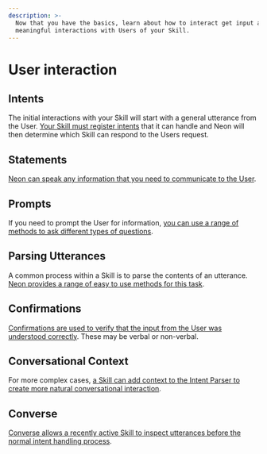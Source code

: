 ```yaml
---
description: >-
  Now that you have the basics, learn about how to interact get input and create
  meaningful interactions with Users of your Skill.
---
```


# User interaction

## Intents

The initial interactions with your Skill will start with a general utterance from the User. [Your Skill must register intents](intents/) that it can handle and Neon will then determine which Skill can respond to the Users request.

## Statements

[Neon can speak any information that you need to communicate to the User](statements.md).

## Prompts

If you need to prompt the User for information, [you can use a range of methods to ask different types of questions](prompts.md).

## Parsing Utterances

A common process within a Skill is to parse the contents of an utterance. [Neon provides a range of easy to use methods for this task](parsing.md).

## Confirmations

[Confirmations are used to verify that the input from the User was understood correctly](confirmations.md). These may be verbal or non-verbal.

## Conversational Context

For more complex cases, [a Skill can add context to the Intent Parser to create more natural conversational interaction](conversational-context.md).

## Converse

[Converse allows a recently active Skill to inspect utterances before the normal intent handling process](converse.md).
